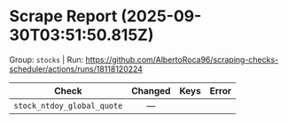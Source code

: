 # Scrape Report (2025-09-30T03:51:50.815Z)

Group: `stocks`  |  Run: https://github.com/AlbertoRoca96/scraping-checks-scheduler/actions/runs/18118120224

| Check | Changed | Keys | Error |
|---|:---:|:--|:--|
| `stock_ntdoy_global_quote` | — |  |  |
